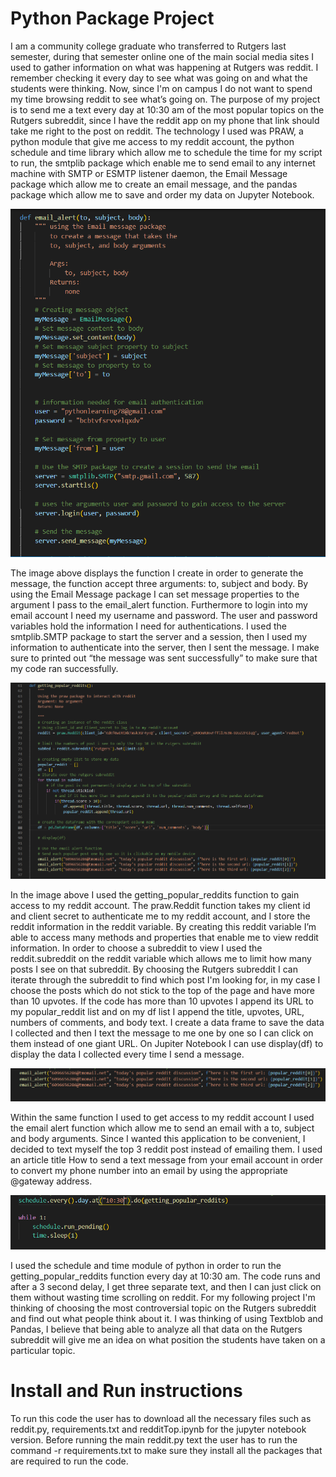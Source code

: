 # Python Package Project

I am a community college graduate who transferred to Rutgers last semester, during that semester online one of the main social media sites I used to gather information on what was happening at Rutgers was reddit. I remember checking it every day to see what was going on and what the students were thinking. Now, since I'm on campus I do not want to spend my time browsing reddit to see what’s going on. The purpose of my project is to send me a text every day at 10:30 am of the most popular topics on the Rutgers subreddit, since I have the reddit app on my phone that link should take me right to the post on reddit. The technology I used was PRAW, a python module that give me access to my reddit account, the python schedule and time library which allow me to schedule the time for my script to run, the smtplib package which enable me to send email to any internet machine with SMTP or ESMTP listener daemon, the Email Message package which allow me to create an email message, and the pandas package which allow me to save and order my data on Jupyter Notebook.

![](./images/SendEmail.PNG)

The image above displays the function I create in order to generate the message, the function accept three arguments: to, subject and body. By using the Email Message package I can set message properties to the argument I pass to the email_alert function. Furthermore to login into my email account I need my username and password. The user and password variables hold the information I need for authentications. I used the smtplib.SMTP package to start the server and a session, then I used my information to authenticate into the server, then I sent the message. I make sure to printed out “the message was sent successfully” to make sure that my code ran successfully.

![](./images/UsingPraw.PNG)

In the image above I used the getting_popular_reddits function to gain access to my reddit account. The praw.Reddit function takes my client id and client secret to authenticate me to my reddit account, and I store the reddit information in the reddit variable. By creating this reddit variable I’m able to access many methods and properties that enable me to view reddit information. In order to choose a subreddit to view I used the reddit.subreddit on the reddit variable which allows me to limit how many posts I see on that subreddit. By choosing the Rutgers subreddit I can iterate through the subreddit to find which post I'm looking for, in my case I choose the posts which do not stick to the top of the page and have more than 10 upvotes. If the code has more than 10 upvotes I append its URL to my popular_reddit list and on my df list I append the title, upvotes, URL, numbers of comments, and body text. I create a data frame to save the data I collected and then I text the message to me one by one so I can click on them instead of one giant URL. On Jupiter Notebook I can use display(df) to display the data I collected every time I send a message.

![](./images/phoneemail.PNG)

Within the same function I used to get access to my reddit account I used the email alert function which allow me to send an email with a to, subject and body arguments. Since I wanted this application to be convenient, I decided to text myself the top 3 reddit post instead of emailing them. I used an article title How to send a text message from your email account in order to convert my phone number into an email by using the appropriate @gateway address.

![](./images/schedule.PNG)

I used the schedule and time module of python in order to run the getting_popular_reddits function every day at 10:30 am. The code runs and after a 3 second delay, I get three separate text, and then I can just click on them without wasting time scrolling on reddit.
For my following project I'm thinking of choosing the most controversial topic on the Rutgers subreddit and find out what people think about it. I was thinking of using Textblob and Pandas, I believe that being able to analyze all that data on the Rutgers subreddit will give me an idea on what position the students have taken on a particular topic.

# Install and Run instructions

To run this code the user has to download all the necessary files such as reddit.py, requirements.txt and redditTop.ipynb for the jupyter notebook version. Before running the main reddit.py text the user has to run the command -r requirements.txt to make sure they install all the packages that are required to run the code.
